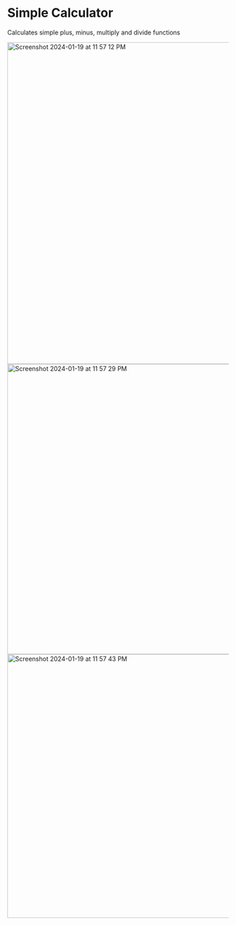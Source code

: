 # Simple Calculator

Calculates simple plus, minus, multiply and divide functions

<img width="733" alt="Screenshot 2024-01-19 at 11 57 12 PM" src="https://github.com/mattsperez/calculator/assets/131983739/a6d48cde-c69b-4d4f-bbc4-9801b34986f5">
<img width="661" alt="Screenshot 2024-01-19 at 11 57 29 PM" src="https://github.com/mattsperez/calculator/assets/131983739/1427b1fd-6d58-40c1-a6ac-f7915b450ab0">
<img width="601" alt="Screenshot 2024-01-19 at 11 57 43 PM" src="https://github.com/mattsperez/calculator/assets/131983739/182b63e4-0fb1-4b70-94fc-dc2bdc1438dd">
